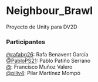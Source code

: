 # Neighbour_Brawl
 Proyecto de Unity para DV2D
 ### Participantes
 <a href="https://github.com/rafabg26">@rafabg26</a>: Rafa Benavent García
 <br/>
 <a href="https://github.com/PabloPS21">@PabloPS21</a>: Pablo Patiño Serrano
 <br/>
 <a href="https://github.com/">@</a>: Francisco Muñoz Valero
 <br/>
 <a href="https://github.com/piliv4">@piliv4</a>: Pilar Martínez Mompó
 
